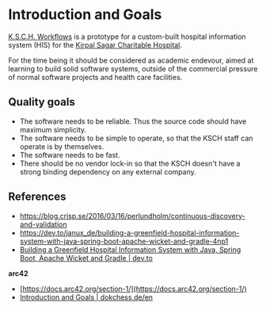 # Introduction and Goals

[K.S.C.H. Workflows](https://ksch-workflows.github.io) is a prototype for a custom-built hospital information system (HIS) for the [Kirpal Sagar Charitable Hospital](https://kirpal-sagar.org/en/kirpal-charitable-hospital-en/).

For the time being it should be considered as academic endevour, aimed at learning to build solid software systems, outside of the commercial pressure of normal software projects and health care facilities.

## Quality goals

- The software needs to be reliable. Thus the source code should have maximum simplicity.
- The software needs to be simple to operate, so that the KSCH staff can operate is by themselves.
- The software needs to be fast.
- There should be no vendor lock-in so that the KSCH doesn't have a strong binding dependency on any external company.

## References


- https://blog.crisp.se/2016/03/16/perlundholm/continuous-discovery-and-validation
- https://dev.to/janux_de/building-a-greenfield-hospital-information-system-with-java-spring-boot-apache-wicket-and-gradle-4np1
- [Building a Greenfield Hospital Information System with Java, Spring Boot, Apache Wicket and Gradle | dev.to](https://dev.to/janux_de/building-a-greenfield-hospital-information-system-with-java-spring-boot-apache-wicket-and-gradle-4np1)

**arc42**

- [https://docs.arc42.org/section-1/](https://docs.arc42.org/section-1/)
- [Introduction and Goals | dokchess.de/en](https://www.dokchess.de/en/01_introduction/)

